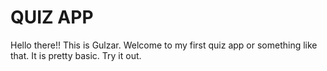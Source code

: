 # QUIZ APP

Hello there!! This is Gulzar.
Welcome to my first quiz app or something like that. It is pretty basic. Try it out.
